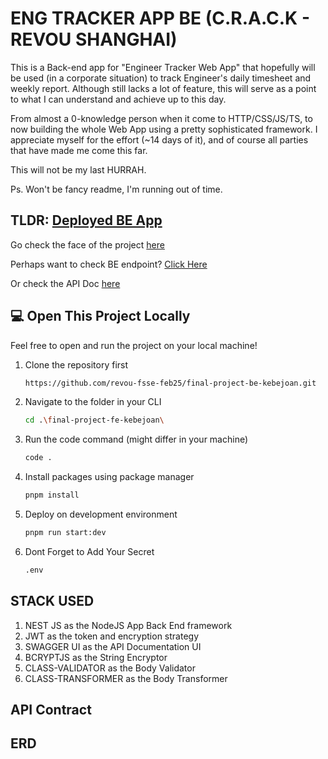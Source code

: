 # ENG TRACKER APP BE (C.R.A.C.K - REVOU SHANGHAI)

This is a Back-end app for "Engineer Tracker Web App" that hopefully will be used (in a corporate situation) to track Engineer's daily timesheet and weekly report. Although still lacks a lot of feature, this will serve as a point to what I can understand and achieve up to this day.

From almost a 0-knowledge person when it come to HTTP/CSS/JS/TS, to now building the whole Web App using a pretty sophisticated framework.
I appreciate myself for the effort (~14 days of it), and of course all parties that have made me come this far.

This will not be my last HURRAH.

Ps. Won't be fancy readme, I'm running out of time.

## TLDR: [Deployed BE App](https://final-project-be-kebejoan-production.up.railway.app/)

Go check the face of the project [here](https://final-project-fe-kebejoan.vercel.app/)

Perhaps want to check BE endpoint? [Click Here](https://final-project-be-kebejoan-production.up.railway.app/)

Or check the API Doc [here](https://final-project-be-kebejoan-production.up.railway.app/doc-api)

## 💻 Open This Project Locally

Feel free to open and run the project on your local machine!

1. Clone the repository first
   ```sh
   https://github.com/revou-fsse-feb25/final-project-be-kebejoan.git
   ```
2. Navigate to the folder in your CLI
   ```sh
   cd .\final-project-fe-kebejoan\
   ```
3. Run the code command (might differ in your machine)
   ```sh
   code .
   ```
4. Install packages using package manager
   ```sh
   pnpm install
   ```
5. Deploy on development environment
   ```sh
   pnpm run start:dev
   ```
6. Dont Forget to Add Your Secret
   ```sh
   .env
   ```

## STACK USED

1. NEST JS as the NodeJS App Back End framework
2. JWT as the token and encryption strategy
3. SWAGGER UI as the API Documentation UI
4. BCRYPTJS as the String Encryptor
5. CLASS-VALIDATOR as the Body Validator
6. CLASS-TRANSFORMER as the Body Transformer

## API Contract

## ERD

